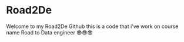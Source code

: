 # Road2De
Welcome to my Road2De Github this is a code that i've work on course name Road to Data engineer 😎😎😎
